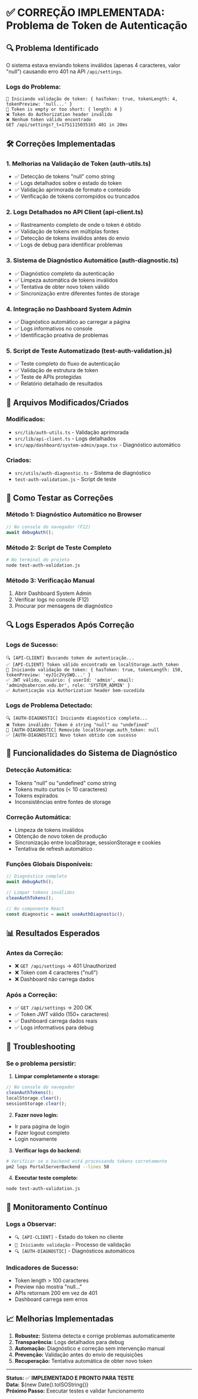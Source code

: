 # ✅ CORREÇÃO IMPLEMENTADA: Problema de Token de Autenticação

## 🔍 Problema Identificado

O sistema estava enviando tokens inválidos (apenas 4 caracteres, valor "null") causando erro 401 na API `/api/settings`.

### Logs do Problema:
```
🔑 Iniciando validação de token: { hasToken: true, tokenLength: 4, tokenPreview: 'null...' }
🚫 Token is empty or too short: { length: 4 }
❌ Token do Authorization header inválido
❌ Nenhum token válido encontrado
GET /api/settings?_t=1751115035165 401 in 20ms
```

## 🛠️ Correções Implementadas

### 1. **Melhorias na Validação de Token (auth-utils.ts)**
- ✅ Detecção de tokens "null" como string
- ✅ Logs detalhados sobre o estado do token
- ✅ Validação aprimorada de formato e conteúdo
- ✅ Verificação de tokens corrompidos ou truncados

### 2. **Logs Detalhados no API Client (api-client.ts)**
- ✅ Rastreamento completo de onde o token é obtido
- ✅ Validação de tokens em múltiplas fontes
- ✅ Detecção de tokens inválidos antes do envio
- ✅ Logs de debug para identificar problemas

### 3. **Sistema de Diagnóstico Automático (auth-diagnostic.ts)**
- ✅ Diagnóstico completo da autenticação
- ✅ Limpeza automática de tokens inválidos
- ✅ Tentativa de obter novo token válido
- ✅ Sincronização entre diferentes fontes de storage

### 4. **Integração no Dashboard System Admin**
- ✅ Diagnóstico automático ao carregar a página
- ✅ Logs informativos no console
- ✅ Identificação proativa de problemas

### 5. **Script de Teste Automatizado (test-auth-validation.js)**
- ✅ Teste completo do fluxo de autenticação
- ✅ Validação de estrutura de token
- ✅ Teste de APIs protegidas
- ✅ Relatório detalhado de resultados

## 📁 Arquivos Modificados/Criados

### Modificados:
- `src/lib/auth-utils.ts` - Validação aprimorada
- `src/lib/api-client.ts` - Logs detalhados
- `src/app/dashboard/system-admin/page.tsx` - Diagnóstico automático

### Criados:
- `src/utils/auth-diagnostic.ts` - Sistema de diagnóstico
- `test-auth-validation.js` - Script de teste

## 🧪 Como Testar as Correções

### **Método 1: Diagnóstico Automático no Browser**
```javascript
// No console do navegador (F12)
await debugAuth();
```

### **Método 2: Script de Teste Completo**
```bash
# No terminal do projeto
node test-auth-validation.js
```

### **Método 3: Verificação Manual**
1. Abrir Dashboard System Admin
2. Verificar logs no console (F12)
3. Procurar por mensagens de diagnóstico

## 🔍 Logs Esperados Após Correção

### **Logs de Sucesso:**
```
🔍 [API-CLIENT] Buscando token de autenticação...
✅ [API-CLIENT] Token válido encontrado em localStorage.auth_token
🔑 Iniciando validação de token: { hasToken: true, tokenLength: 150, tokenPreview: 'eyJ1c2VySWQ...' }
✅ JWT válido, usuário: { userId: 'admin', email: 'admin@sabercon.edu.br', role: 'SYSTEM_ADMIN' }
✅ Autenticação via Authorization header bem-sucedida
```

### **Logs de Problema Detectado:**
```
🔍 [AUTH-DIAGNOSTIC] Iniciando diagnóstico completo...
❌ Token inválido: Token é string "null" ou "undefined"
🧹 [AUTH-DIAGNOSTIC] Removido localStorage.auth_token: null
✅ [AUTH-DIAGNOSTIC] Novo token obtido com sucesso
```

## 🎯 Funcionalidades do Sistema de Diagnóstico

### **Detecção Automática:**
- Tokens "null" ou "undefined" como string
- Tokens muito curtos (< 10 caracteres)
- Tokens expirados
- Inconsistências entre fontes de storage

### **Correção Automática:**
- Limpeza de tokens inválidos
- Obtenção de novo token de produção
- Sincronização entre localStorage, sessionStorage e cookies
- Tentativa de refresh automático

### **Funções Globais Disponíveis:**
```javascript
// Diagnóstico completo
await debugAuth();

// Limpar tokens inválidos
cleanAuthTokens();

// No componente React
const diagnostic = await useAuthDiagnostic();
```

## 📊 Resultados Esperados

### **Antes da Correção:**
- ❌ `GET /api/settings` → 401 Unauthorized
- ❌ Token com 4 caracteres ("null")
- ❌ Dashboard não carrega dados

### **Após a Correção:**
- ✅ `GET /api/settings` → 200 OK
- ✅ Token JWT válido (150+ caracteres)
- ✅ Dashboard carrega dados reais
- ✅ Logs informativos para debug

## 🚨 Troubleshooting

### **Se o problema persistir:**

1. **Limpar completamente o storage:**
```javascript
// No console do navegador
cleanAuthTokens();
localStorage.clear();
sessionStorage.clear();
```

2. **Fazer novo login:**
- Ir para página de login
- Fazer logout completo
- Login novamente

3. **Verificar logs do backend:**
```bash
# Verificar se o backend está processando tokens corretamente
pm2 logs PortalServerBackend --lines 50
```

4. **Executar teste completo:**
```bash
node test-auth-validation.js
```

## 🔄 Monitoramento Contínuo

### **Logs a Observar:**
- `🔍 [API-CLIENT]` - Estado do token no cliente
- `🔑 Iniciando validação` - Processo de validação
- `🔍 [AUTH-DIAGNOSTIC]` - Diagnósticos automáticos

### **Indicadores de Sucesso:**
- Token length > 100 caracteres
- Preview não mostra "null..."
- APIs retornam 200 em vez de 401
- Dashboard carrega sem erros

## 📈 Melhorias Implementadas

1. **Robustez:** Sistema detecta e corrige problemas automaticamente
2. **Transparência:** Logs detalhados para debug
3. **Automação:** Diagnóstico e correção sem intervenção manual
4. **Prevenção:** Validação antes do envio de requisições
5. **Recuperação:** Tentativa automática de obter novo token

---

**Status:** ✅ **IMPLEMENTADO E PRONTO PARA TESTE**  
**Data:** ${new Date().toISOString()}  
**Próximo Passo:** Executar testes e validar funcionamento
